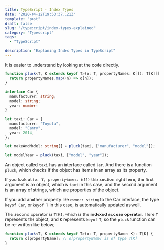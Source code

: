 ```yaml
---
title: TypeScript - Index Types
date: "2020-04-12T19:53:37.121Z"
template: "post"
draft: false
slug: "/typescript/index-types-explained"
category: "Typescript"
tags:
  - "TypeScript"

description: "Explaning Index Types in TypeScript"
---
```


It is easier to understand by looking at the code directly.

```typescript
function pluck<T, K extends keyof T>(o: T, propertyNames: K[]): T[K][] {
  return propertyNames.map((n) => o[n]);
}

interface Car {
  manufacturer: string;
  model: string;
  year: number;
}

let taxi: Car = {
  manufacturer: "Toyota",
  model: "Camry",
  year: 2014,
};

let makeAndModel: string[] = pluck(taxi, ["manufacturer", "model"]);

let modelYear = pluck(taxi, ["model", "year"]);
```

An object called `taxi` has an interface called `Car`. And there is a function `pluck`, which checks if the object has items in an array as its property.

If you look at `(o: T, propertyNames: K[])` this section right here, the first argument is an object, which is `taxi` in this case, and the second argument is an array of strings, which are properties of the object.

If you add another property like `owner: string` to the Car interface, the type `keyof Car`, or `keyof T` in this case, is automatically updated as well.

The second operator is `T[K]`, which is the **indexed access operator**. Here `T` represents the object, and `K` represents `keyof T`, so the `pluck` function can be re-written like below;

```typescript
function pluck<T, K extends keyof T>(o: T, propertyName: K): T[K] {
  return o[propertyName]; // o[propertyName] is of type T[K]
}
```
